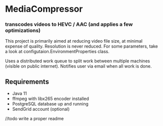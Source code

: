 # MediaCompressor
### transcodes videos to HEVC / AAC (and applies a few optimizations)

This project is primarily aimed at reducing video file size, at minimal expense of quality. Resolution is never reduced. For some parameters, take a look at configutaion.EnvironmentProperties class.

Uses a distributed work queue to split work between multiple machines (visible on public internet). Notifies user via email when all work is done.

## Requirements
- Java 11
- ffmpeg with libx265 encoder installed
- PostgreSQL database up and running
- SendGrid account (optional)

//todo write a proper readme